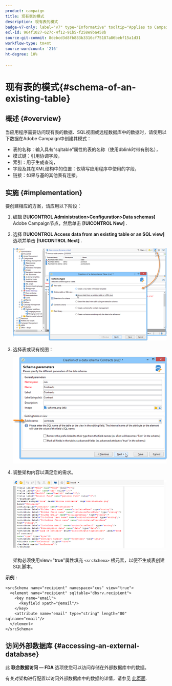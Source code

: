 ```yaml
---
product: campaign
title: 现有表的模式
description: 现有表的模式
badge-v7-only: label="v7" type="Informative" tooltip="Applies to Campaign Classic v7 only"
exl-id: 964f1027-627c-4f12-91b5-f258e9ba458b
source-git-commit: 8debcd3d8fb883b3316cf75187a86bebf15a1d31
workflow-type: tm+mt
source-wordcount: '216'
ht-degree: 10%

---
```


# 现有表的模式{#schema-of-an-existing-table}

## 概述 {#overview}

当应用程序需要访问现有表的数据、SQL视图或远程数据库中的数据时，请使用以下数据在Adobe Campaign中创建其模式：

* 表的名称：输入具有“sqltable”属性的表的名称（使用dblink时带有别名），
* 模式键：引用协调字段，
* 索引：用于生成查询，
* 字段及其在XML结构中的位置：仅填写应用程序中使用的字段，
* 链接：如果与基的其他表有连接。

## 实施 {#implementation}

要创建相应的方案，请应用以下阶段：

1. 编辑 **[!UICONTROL Administration>Configuration>Data schemas]** Adobe Campaign节点，然后单击 **[!UICONTROL New]** .
1. 选择 **[!UICONTROL Access data from an existing table or an SQL view]** 选项并单击 **[!UICONTROL Next]** .

   ![](assets/s_ncs_configuration_extand_a_schema.png)

1. 选择表或现有视图：

   ![](assets/s_ncs_configuration_select_table.png)

1. 调整架构内容以满足您的需求。

   ![](assets/s_ncs_configuration_view_create_schema.png)

   架构必须使用view=&quot;true&quot;属性填充 `<srcSchema>` 根元素，以便不生成表创建SQL脚本。

**示例** :

```
<srcSchema name="recipient" namespace="cus" view="true">
  <element name="recipient" sqltable="dbsrv.recipient">
    <key name="email">
      <keyfield xpath="@email"/>
    </key>   
    <attribute name="email" type="string" length="80" sqlname="email"/>
  </element>
</srcSchema>
```

## 访问外部数据库 {#accessing-an-external-database}

此 **联合数据访问 — FDA** 选项使您可以访问存储在外部数据库中的数据。

有关对架构进行配置以访问外部数据库中的数据的详情，请参见 [此页面](../../installation/using/creating-data-schema.md).
